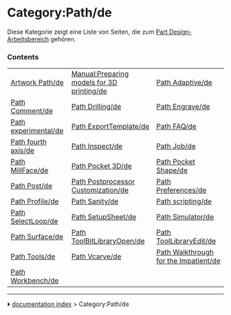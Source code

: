 # Category:Path/de
Diese Kategorie zeigt eine Liste von Seiten, die zum [Part Design-Arbeitsbereich](PartDesign_Workbench/de.md) gehören.

### Contents

|     |     |     |
| --- | --- | --- |
| [Artwork Path/de](Artwork_Path/de.md) | [Manual:Preparing models for 3D printing/de](Manual_Preparing_models_for_3D_printing/de.md) | [Path Adaptive/de](Path_Adaptive/de.md) |
| [Path Comment/de](Path_Comment/de.md) | [Path Drilling/de](Path_Drilling/de.md) | [Path Engrave/de](Path_Engrave/de.md) |
| [Path experimental/de](Path_experimental/de.md) | [Path ExportTemplate/de](Path_ExportTemplate/de.md) | [Path FAQ/de](Path_FAQ/de.md) |
| [Path fourth axis/de](Path_fourth_axis/de.md) | [Path Inspect/de](Path_Inspect/de.md) | [Path Job/de](Path_Job/de.md) |
| [Path MillFace/de](Path_MillFace/de.md) | [Path Pocket 3D/de](Path_Pocket_3D/de.md) | [Path Pocket Shape/de](Path_Pocket_Shape/de.md) |
| [Path Post/de](Path_Post/de.md) | [Path Postprocessor Customization/de](Path_Postprocessor_Customization/de.md) | [Path Preferences/de](Path_Preferences/de.md) |
| [Path Profile/de](Path_Profile/de.md) | [Path Sanity/de](Path_Sanity/de.md) | [Path scripting/de](Path_scripting/de.md) |
| [Path SelectLoop/de](Path_SelectLoop/de.md) | [Path SetupSheet/de](Path_SetupSheet/de.md) | [Path Simulator/de](Path_Simulator/de.md) |
| [Path Surface/de](Path_Surface/de.md) | [Path ToolBitLibraryOpen/de](Path_ToolBitLibraryOpen/de.md) | [Path ToolLibraryEdit/de](Path_ToolLibraryEdit/de.md) |
| [Path Tools/de](Path_Tools/de.md) | [Path Vcarve/de](Path_Vcarve/de.md) | [Path Walkthrough for the Impatient/de](Path_Walkthrough_for_the_Impatient/de.md) |
| [Path Workbench/de](Path_Workbench/de.md) |



---
⏵ [documentation index](../README.md) > Category:Path/de

